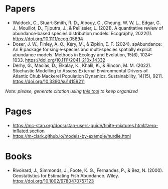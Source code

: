 # Papers

- Waldock, C., Stuart‐Smith, R. D., Albouy, C., Cheung, W. W. L., Edgar, G. J., Mouillot, D., Tjiputra, J., & Pellissier, L. (2021). A quantitative review of abundance‐based species distribution models. Ecography, 2022(1). https://doi.org/10.1111/ecog.05694
- Doser, J. W., Finley, A. O., Kéry, M., & Zipkin, E. F. (2024). spAbundance: An R package for single‐species and multi‐species spatially explicit abundance models. Methods in Ecology and Evolution, 15(6), 1024–1033. https://doi.org/10.1111/2041-210x.14332
- Derhy, G., Macías, D., Elkalay, K., Khalil, K., & Rincón, M. M. (2022). Stochastic Modelling to Assess External Environmental Drivers of Atlantic Chub Mackerel Population Dynamics. Sustainability, 14(15), 9211. https://doi.org/10.3390/su14159211 

_Note: please, generate citation using [this tool](https://citation.doi.org/) to keep organized_

# Pages

- https://mc-stan.org/docs/stan-users-guide/finite-mixtures.html#zero-inflated.section
- https://m-clark.github.io/models-by-example/hurdle.html

# Books

- Rivoirard, J., Simmonds, J., Foote, K. G., Fernandes, P., & Bez, N. (2000). Geostatistics for Estimating Fish Abundance. Wiley. https://doi.org/10.1002/9780470757123
